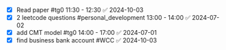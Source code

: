 - [x] Read paper #tg0 11:30 - 12:30 ✅ 2024-10-03
- [x] 2 leetcode questions #personal_development  13:00 - 14:00 ✅ 2024-07-02
- [x] add CMT model #tg0  14:00 - 17:00 ✅ 2024-07-01
- [x] find business bank account #WCC ✅ 2024-10-03
